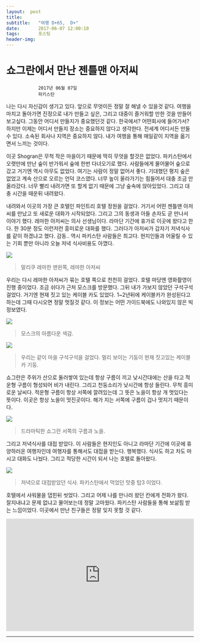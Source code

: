 ```yaml
---
layout:  post
title:   
subtitle:   "여행 D+65,  D+"
date:       2017-06-07 12:00:10
tags:       포스팅
header-img:
---
```


# 쇼그란에서 만난 젠틀맨 아저씨

```
			2017년 06월 07일
			파키스탄
```


나는 다시 자신감이 생기고 있다. 앞으로 무엇이든 정말 잘 해낼 수 있을것 같다. 여행을 마치고 돌아가면 진정으로 내가 만들고 싶은, 그리고 대중이 즐거워할 만한 것을 만들어 보고싶다. 그동안 어디서 만들지가 중요했던것 같다. 한국에서? 어떤회사에 들어가서? 하지만 이제는 어디서 만들지 장소는 중요하지 않다고 생각한다. 전세계 어디서든 만들 수 있다. 소속된 회사나 지역은 중요하지 않다. 내가 여행을 통해 매일같이 지역을 옮기면서 느끼는 것이다.

이곳 Shogran은 무척 작은 마을이기 때문에 딱히 무엇을 할것은 없었다. 파키스탄에서 오랫만에 만난 숲이 반가워서 숲에 한번 다녀오기로 했다. 사람들에게 물어물어 숲으로 갔고 거기엔 역시 아무도 없었다. 여기는 사람이 정말 없어서 좋다. 기대했던 평지 숲은 없었고 계속 산으로 오르는 언덕 코스였다. 너무 높이 올라가기는 힘들어서 대충 조금 만 올라갔다. 너무 빨리 내려가면 또 할게 없기 때문에 그냥 숲속에 앉아있었다. 그리고 대충 시간을 때운뒤 내려왔다.

내려와서 이곳의 가장 큰 호텔인 파인트리 호텔 정원을 걸었다. 거기서 어떤 젠틀맨 아저씨를 만났고 또 새로운 대화가 시작되었다. 그리고 그의 동생과 아들 손자도 곧 만나서 이야기 했다. 레마한 아저씨는 의사 선생님이다. 라마단 기간에 휴가로 이곳에 왔다고 한다. 한 30분 정도 이런저런 흥미로운 대화를 했다. 그러다가 아저씨가 갑자기 저녁식사를 같이 하겠냐고 했다. 감동.. 역시 파키스탄 사람들은 최고다. 현지인들과 어울릴 수 있는 기회 뿐만 아니라 오늘 저녁 식사비용도 아꼈다.


![](/img/170607-.jpg)
> 말리쿠 레마한 맨왼쪽, 레마한 아저씨

우리는 다시 레마한 아저씨가 묶는 호텔 쪽으로 천천히 걸었다. 호텔 마당엔 영화촬영이 진행 중이었다. 조금 쉬다가 근처 모스크를 방문했다. 그뒤 내가 가보지 않았던 구석구석 걸었다. 거기엔 현재 짓고 있는 케이블 카도 있었다. 1~2년뒤에 케이블카가 완성된다고 하는데 그때 다시오면 정말 멋질것 같다. 이 정보는 어떤 가이드북에도 나와있지 않은 빅 정보였다.


![](/img/170607-.jpg)
> 모스크의 아름다운 색감.


![](/img/170607-.jpg)
> 우리는 같이 마을 구석구석을 걸었다. 멀리 보이는 기둥이 현재 짓고있는 케이블 카 기둥.

쇼그란은 주위가 산으로 둘러쌓여 있는데 항상 구름이 끼고 낮시간대에는 산을 타고 적운형 구름이 형성되어 비가 내린다. 그리고 천둥소리가 낮시간에 항상 들린다. 무척 흥미로운 날씨다. 적운형 구름이 항상 서쪽에 깔려있는데 그 뜻은 노을이 항상 개 멋있다는 뜻이다. 이곳은 항상 노을이 멋진곳이다. 해가 지는 서쪽에 구름이 겁나 멋지기 때문이다.

![](/img/170607-.jpg)
> 드라마틱한 쇼그란 서쪽의 구름과 노을.

그리고 저녁식사를 대접 받았다. 이 사람들은 현지인도 아니고 라마단 기간에 이곳에 휴양하러온 여행자인데 여행자를 통해서도 대접을 받는다. 행복했다. 식사도 하고 차도 마시고 대화도 나눴다. 그리고 적당한 시간이 되서 나는 호텔로 돌아왔다.


![](/img/170607-.jpg)
> 저녁으로 대접받았던 식사. 파키스탄에서 먹었던 맛중 탑3 이었다.

호텔에서 샤워물을 댑힌뒤 씻었다. 그리고 어제 나를 만나러 왔던 칸에게 전화가 왔다. 잘지내냐고 문제 없냐고 물어보는데 정말 고마웠다. 파키스탄 사람들을 통해 보삶핌 받는 느낌이었다. 이곳에서 만난 친구들은 정말 잊지 못할 것 같다.

<center>
<style>
	.google-maps {
		position: relative;
		padding-bottom: 60%; // This is the aspect ratio
		height: 0;
		overflow: hidden;
	}
	.google-maps iframe {
		position: absolute;
		top: 0;
		left: 0;
		width: 100% !important;
		height: 100% !important;
	}
</style>

<div class="google-maps">
<iframe src="https://www.google.com/maps/embed?pb=!1m18!1m12!1m3!1d6565.2483313733055!2d73.45865609532778!3d34.63893674859186!2m3!1f0!2f0!3f0!3m2!1i1024!2i768!4f13.1!3m3!1m2!1s0x38e0a82ad818ed0d%3A0xaf2431e73b33c5fb!2sShogran%20Mansehra%2C%20Khyber%20Pakhtunkhwa%2C%20Pakistan!5e0!3m2!1sen!2skr!4v1569115499954!5m2!1sen!2skr" width="600" height="450" frameborder="0" style="border:0;" allowfullscreen=""></iframe>
</div>
</center>

---

